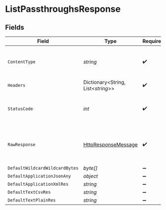 # ListPassthroughsResponse


## Fields

| Field                                                                                                                | Type                                                                                                                 | Required                                                                                                             | Description                                                                                                          |
| -------------------------------------------------------------------------------------------------------------------- | -------------------------------------------------------------------------------------------------------------------- | -------------------------------------------------------------------------------------------------------------------- | -------------------------------------------------------------------------------------------------------------------- |
| `ContentType`                                                                                                        | *string*                                                                                                             | :heavy_check_mark:                                                                                                   | HTTP response content type for this operation                                                                        |
| `Headers`                                                                                                            | Dictionary<String, List<*string*>>                                                                                   | :heavy_check_mark:                                                                                                   | N/A                                                                                                                  |
| `StatusCode`                                                                                                         | *int*                                                                                                                | :heavy_check_mark:                                                                                                   | HTTP response status code for this operation                                                                         |
| `RawResponse`                                                                                                        | [HttpResponseMessage](https://learn.microsoft.com/en-us/dotnet/api/system.net.http.httpresponsemessage?view=net-5.0) | :heavy_check_mark:                                                                                                   | Raw HTTP response; suitable for custom response parsing                                                              |
| `DefaultWildcardWildcardBytes`                                                                                       | *byte[]*                                                                                                             | :heavy_minus_sign:                                                                                                   | Successful                                                                                                           |
| `DefaultApplicationJsonAny`                                                                                          | *object*                                                                                                             | :heavy_minus_sign:                                                                                                   | Successful                                                                                                           |
| `DefaultApplicationXmlRes`                                                                                           | *string*                                                                                                             | :heavy_minus_sign:                                                                                                   | Successful                                                                                                           |
| `DefaultTextCsvRes`                                                                                                  | *string*                                                                                                             | :heavy_minus_sign:                                                                                                   | Successful                                                                                                           |
| `DefaultTextPlainRes`                                                                                                | *string*                                                                                                             | :heavy_minus_sign:                                                                                                   | Successful                                                                                                           |